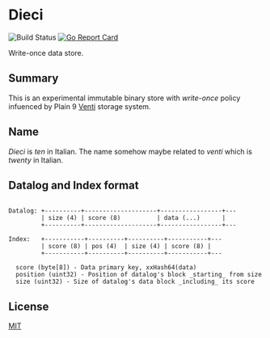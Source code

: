 # Dieci
![Build Status](https://github.com/eiri/dieci/workflows/test/badge.svg)
[![Go Report Card](https://goreportcard.com/badge/github.com/eiri/dieci)](https://goreportcard.com/report/github.com/eiri/dieci)

Write-once data store.

## Summary

This is an experimental immutable binary store with _write-once_ policy infuenced by Plain 9 [Venti](https://en.wikipedia.org/wiki/Venti) storage system.

## Name

_Dieci_ is _ten_ in Italian. The name somehow maybe related to _venti_ which is _twenty_ in Italian.

## Datalog and Index format

```

Datalog: +----------+--------------------+-----------------+---
         | size (4) | score (8)          | data (...)      |
         +----------+--------------------+-----------------+---

Index:   +-----------+----------+----------+-----------+---
         | score (8) | pos (4)  | size (4) | score (8) |
         +-----------+----------+----------+-----------+---

  score (byte[8]) - Data primary key, xxHash64(data)
  position (uint32) - Position of datalog's block _starting_ from size
  size (uint32) - Size of datalog's data block _including_ its score

```

## License

[MIT](https://github.com/eiri/dieci/blob/master/LICENSE)
